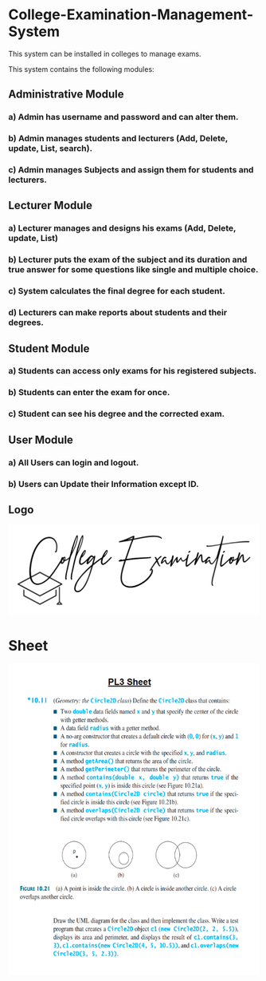 # College-Examination-Management-System
This system can be installed in colleges to manage exams.

This system contains the following modules:
## Administrative Module
### a) Admin has username and password and can alter them.
### b) Admin manages students and lecturers (Add, Delete, update, List, search).
### c) Admin manages Subjects and assign them for students and lecturers.
## Lecturer Module
### a) Lecturer manages and designs his exams (Add, Delete, update, List)
### b) Lecturer puts the exam of the subject and its duration and true answer for some questions like single and multiple choice.
### c) System calculates the final degree for each student.
### d) Lecturers can make reports about students and their degrees.
## Student Module
### a) Students can access only exams for his registered subjects.
### b) Students can enter the exam for once.
### c) Student can see his degree and the corrected exam.
## User Module
### a) All Users can login and logout.
### b) Users can Update their Information except ID.

## Logo
![Quiz App Logo](https://github.com/KhaledAdelM/College-Examination-Management-System/blob/main/Logo/Logo.png)

# Sheet
![Quiz App Logo](https://github.com/KhaledAdelM/College-Examination-Management-System/blob/main/PL3%20Sheet.PNG)
